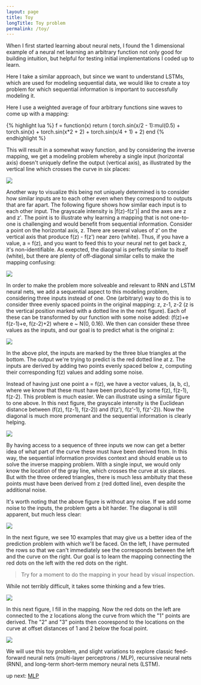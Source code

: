 ```yaml
---
layout: page
title: Toy
longTitle: Toy problem
permalink: /toy/
---
```


When I first started learning about neural nets, I found the 1 dimensional example of a neural net learning an arbitrary function not only good for building intuition, but helpful for testing initial implementations I coded up to learn. 

Here I take a similar approach, but since we want to understand LSTMs, which are used for modeling sequential data, we would like to create a toy problem for which sequential information is important to successfully modeling it.

Here I use a weighted average of four arbitrary functions sine waves to come up with a mapping:

{% highlight lua %}
f = function(x) return (
  torch.sin(x/2 - 1):mul(0.5) +
  torch.sin(x) +
  torch.sin(x*2 + 2) +
  torch.sin(x/4 + 1) + 2)
end
{% endhighlight %}

This will result in a somewhat wavy function, and by considering the inverse mapping, we get a modeling problem whereby a single input (horizontal axis) doesn't uniquely define the output (vertical axis), as illustrated by the vertical line which crosses the curve in six places:

<div class="standard-image">
  <img src="{{"/assets/toy/figure_1-1.png" | prepend: site.baseurl }}">
</div>

Another way to visualize this being not uniquely determined is to consider how similar inputs are to each other even when they correspond to outputs that are far apart. The following figure shows how similar each input is to each other input. The grayscale intensity is |f(z)-f(z')| and the axes are z and z'. The point is to illustrate why learning a mapping that is not one-to-one is challenging and would benefit from sequential information. Consider a point on the horizontal axis, z. There are several values of z' on the vertical axis that produce f(z) - f(z') near zero (white). Thus, if you have a value, a = f(z), and you want to feed this to your neural net to get back z, it's non-identifiable. 
As exepcted, the diaognal is perfectly similar to itself (white), but there are plenty of off-diagonal similar cells to make the mapping confusing:

<div class="standard-image">
  <img src="{{"/assets/toy/figure_4a-1.png" | prepend: site.baseurl }}">
</div>

In order to make the problem more solveable and relevant to RNN and LSTM neural nets, we add a sequential aspect to this modeling problem, considering three inputs instead of one. One (arbitrary) way to do this is to consider three evenly spaced points in the original mapping: z, z-1, z-2 (z is the vertical position marked with a dotted line in the next figure). Each of these can be transformed by our function with some noise added: (f(z)+e f(z-1)+e, f(z-2)+2) where e ~ N(0, 0.16). We then can consider these three values as the inputs, and our goal is to predict what is the original z:

<div class="standard-image">
  <img src="{{"/assets/toy/figure_2-1.png" | prepend: site.baseurl }}">
</div>

In the above plot, the inputs are marked by the three blue triangles at the bottom. The output we're trying to predict is the red dotted line at z. The inputs are derived by adding two points evenly spaced below z, computing their corresponding f(z) values and adding some noise.

Instead of having just one point a = f(z), we have a vector values, (a, b, c), where we know that these must have been produced by some f(z), f(z-1), f(z-2). This problem is much easier. We can illustrate using a similar figure to one above. In this next figure, the grayscale intensity is the Euclidean distance between (f(z), f(z-1), f(z-2)) and (f(z'), f(z'-1), f(z'-2)).
Now the diagonal is much more promenant and the sequential information is clearly helping.

<div class="standard-image">
  <img src="{{"/assets/toy/figure_4b-1.png" | prepend: site.baseurl }}">
</div>

By having access to a sequence of three inputs we now can get a better idea of what part of the curve these must have been derived from. In this way, the sequential information provides context and should enable us to solve the inverse mapping problem. With a single input, we would only know the location of the gray line, which crosses the curve at six places. But with the three ordered triangles, there is much less ambituity that these points must have been derived from z (red dotted line), even despite the additional noise.

It's worth noting that the above figure is without any noise. If we add some noise to the inputs, the problem gets a bit harder. The diagonal is still apparent, but much less clear:

<div class="standard-image">
  <img src="{{"/assets/toy/figure_4c-1.png" | prepend: site.baseurl }}">
</div>

In the next figure, we see 10 examples that may give us a better idea of the prediction problem with which we'll be faced.
On the left, I have permuted the rows so that we can't immediately see the corresponds between the left and the curve on the right. Our goal is to learn the mapping connecting the red dots on the left with the red dots on the right.

> Try for a moment to do the mapping in your head by visual inspection.

While not terribly difficult, it takes some thinking and a few tries.

<div class="full-width-image">
  <img src="{{"/assets/toy/figure_3-1.png" | prepend: site.baseurl }}">
</div>

In this next figure, I fill in the mapping. Now the red dots on the left are connected to the z locations along the curve from which the "1" points are derived. The "2" and "3" points then coorespond to the locations on the curve at offset distances of 1 and 2 below the focal point.

<div class="full-width-image">
  <img src="{{"/assets/toy/figure_3-2.png" | prepend: site.baseurl }}">
</div>

We will use this toy problem, and slight variations to explore classic feed-forward neural nets (multi-layer perceptrons / MLP), recurssive neural nets (RNN), and long-term short-term memory neural nets (LSTM).

<div class='next-page text-center'>
  up next: <a class='page-link' href="{{ "/mlp/" | prepend: site.baseurl }}">MLP</a>
</div>

